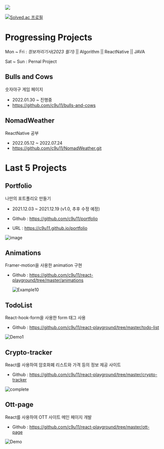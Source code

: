 <a href="https://opgc.me/#/users/c9u11" target="_blank"><img src="https://api.opgc.me/githubs/users/c9u11/tag/?theme=basic" /></a>

[![Solved.ac 프로필](http://mazassumnida.wtf/api/v2/generate_badge?boj=tjrdud6412)](https://solved.ac/tjrdud6412)

# Progressing Projects

Mon ~ Fri : *정보처리기사(2023 필기)* || Algorithm || ReactNative || JAVA

Sat ~ Sun : Pernal Project

<!-- 
## INPLAN

자기 관리를 위한 웹 및 어플리케이션 제작
- 2021.11.20 ~ 진행중
- https://github.com/In-Plan
- 오늘 나의 활동 기록 및 피드백, 비교 기능
 -->
<!-- ## JSON PRO
JSON View/Edit/Validate Page
- 2022.01.23 ~ 보류중
- https://github.com/c9u11/json-pro -->

## Bulls and Cows
숫자야구 게임 페이지
- 2022.01.30 ~ 진행중
- https://github.com/c9u11/bulls-and-cows

## NomadWeather
ReactNative 공부
- 2022.05.12 ~ 2022.07.24
- https://github.com/c9u11/NomadWeather.git

# Last 5 Projects

## Portfolio 

나만의 포트폴리오 만들기

- 2021.12.03 ~ 2021.12.19 (v1.0, 추후 수정 예정)

- Github : https://github.com/c9u11/portfolio

- URL : https://c9u11.github.io/portfolio

![image](https://user-images.githubusercontent.com/29428714/146666943-c015884f-3282-40f5-805f-b5c42f1dc992.png)

## Animations

Framer-motion을 사용한 animation 구현

- Github : https://github.com/c9u11/react-playground/tree/master/animations

  ![Example10](https://user-images.githubusercontent.com/29428714/146602836-68538cba-d23f-4dc6-a23e-877be3474089.gif)

## TodoList

React-hook-form을 사용한 form 태그 사용

- Github : https://github.com/c9u11/react-playground/tree/master/todo-list

![Demo1](https://user-images.githubusercontent.com/29428714/162623345-465c9e1d-f629-4cc5-b9a5-3be00b15a122.gif)

## Crypto-tracker

React를 사용하여 암호화폐 리스트와 가격 등의 정보 제공 사이트

- Github : https://github.com/c9u11/react-playground/tree/master/crypto-tracker

![complete](https://user-images.githubusercontent.com/29428714/145825174-a4662338-36ca-435a-9fe7-7113be8b666f.gif)

## Ott-page

React를 사용하여 OTT 사이트 메인 페이지 개발

- Github : https://github.com/c9u11/react-playground/tree/master/ott-page

![Demo](https://user-images.githubusercontent.com/29428714/161424171-cfb0f041-5cd7-4eb1-8a06-8a3c699327da.gif)
